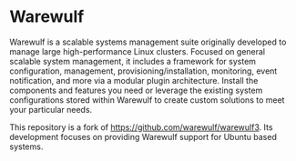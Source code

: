 # Warewulf

Warewulf is a scalable systems management suite originally developed to manage
large high-performance Linux clusters. Focused on general scalable system
management, it includes a framework for system configuration, management,
provisioning/installation, monitoring, event notification, and more via a modular
plugin architecture. Install the components and features you need or leverage
the existing system configurations stored within Warewulf to create custom
solutions to meet your particular needs.

This repository is a fork of https://github.com/warewulf/warewulf3.
Its development focuses on providing Warewulf support for Ubuntu based systems.
